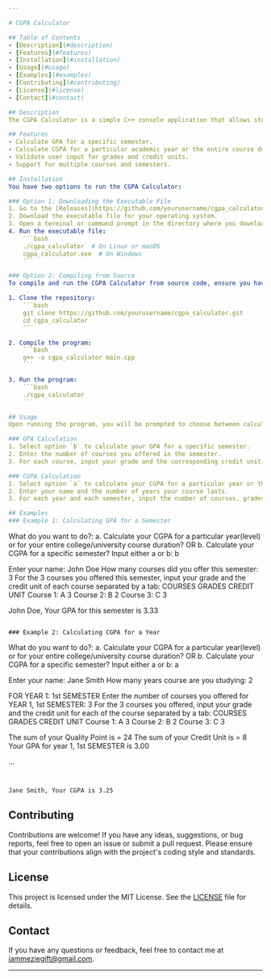 ```yaml
---

# CGPA Calculator

## Table of Contents
- [Description](#description)
- [Features](#features)
- [Installation](#installation)
- [Usage](#usage)
- [Examples](#examples)
- [Contributing](#contributing)
- [License](#license)
- [Contact](#contact)

## Description
The CGPA Calculator is a simple C++ console application that allows students to calculate their Cumulative Grade Point Average (CGPA) and Grade Point Average (GPA) based on their grades and credit units for different courses. This tool is useful for students who want to keep track of their academic performance over various semesters or academic years.

## Features
- Calculate GPA for a specific semester.
- Calculate CGPA for a particular academic year or the entire course duration.
- Validate user input for grades and credit units.
- Support for multiple courses and semesters.

## Installation
You have two options to run the CGPA Calculator:

### Option 1: Downloading the Executable File
1. Go to the [Releases](https://github.com/yourusername/cgpa_calculator/releases) section of the repository.
2. Download the executable file for your operating system.
3. Open a terminal or command prompt in the directory where you downloaded the executable.
4. Run the executable file:
    ```bash
    ./cgpa_calculator  # On Linux or macOS
    cgpa_calculator.exe  # On Windows
    ```

### Option 2: Compiling from Source
To compile and run the CGPA Calculator from source code, ensure you have a C++ compiler installed on your machine. Follow these steps:

1. Clone the repository:
    ```bash
    git clone https://github.com/yourusername/cgpa_calculator.git
    cd cgpa_calculator
    ```

2. Compile the program:
    ```bash
    g++ -o cgpa_calculator main.cpp
    ```

3. Run the program:
    ```bash
    ./cgpa_calculator
    ```

## Usage
Upon running the program, you will be prompted to choose between calculating your GPA for a specific semester or calculating your CGPA for a particular year or the entire course duration. Follow the on-screen instructions to input your grades and credit units.

### GPA Calculation
1. Select option `b` to calculate your GPA for a specific semester.
2. Enter the number of courses you offered in the semester.
3. For each course, input your grade and the corresponding credit unit.

### CGPA Calculation
1. Select option `a` to calculate your CGPA for a particular year or the entire course duration.
2. Enter your name and the number of years your course lasts.
3. For each year and each semester, input the number of courses, grades, and credit units.

## Examples
### Example 1: Calculating GPA for a Semester
```
What do you want to do?:
a. Calculate your CGPA for a particular year(level) or for your entire college/university course duration? OR
b. Calculate your CGPA for a specific semester?
Input either a or b: b

Enter your name: John Doe
How many courses did you offer this semester: 3
For the 3 courses you offered this semester, input your grade and the credit unit of each course separated by a tab:
COURSES GRADES CREDIT UNIT
Course 1: A     3
Course 2: B     2
Course 3: C     3

John Doe, Your GPA for this semester is 3.33
```

### Example 2: Calculating CGPA for a Year
```
What do you want to do?:
a. Calculate your CGPA for a particular year(level) or for your entire college/university course duration? OR
b. Calculate your CGPA for a specific semester?
Input either a or b: a

Enter your name: Jane Smith
How many years course are you studying: 2

FOR YEAR 1: 1st SEMESTER
Enter the number of courses you offered for YEAR 1, 1st SEMESTER: 3
For the 3 courses you offered, input your grade and the credit unit for each of the course separated by a tab:
COURSES GRADES CREDIT UNIT
Course 1: A     3
Course 2: B     2
Course 3: C     3

The sum of your Quality Point is = 24
The sum of your Credit Unit is = 8
Your GPA for year 1, 1st SEMESTER is 3.00

...
```


Jane Smith, Your CGPA is 3.25
```

## Contributing
Contributions are welcome! If you have any ideas, suggestions, or bug reports, feel free to open an issue or submit a pull request. Please ensure that your contributions align with the project's coding style and standards.

## License
This project is licensed under the MIT License. See the [LICENSE](LICENSE) file for details.

## Contact
If you have any questions or feedback, feel free to contact me at [iammeziegift@gmail.com](mailto:iammeziegift@gmail.com).

---
